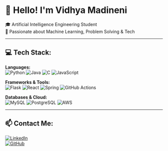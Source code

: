 # 👋 Hello! I'm Vidhya Madineni

🎓 Artificial Intelligence Engineering Student   
🧠 Passionate about Machine Learning, Problem Solving & Tech

---

## 💻 Tech Stack:

**Languages:**  
![Python](https://img.shields.io/badge/Python-blue?logo=python&logoColor=white)
![Java](https://img.shields.io/badge/Java-orange?logo=java&logoColor=white)
![C](https://img.shields.io/badge/C-grey?logo=c&logoColor=white)
![JavaScript](https://img.shields.io/badge/JavaScript-yellow?logo=javascript&logoColor=white)

**Frameworks & Tools:**  
![Flask](https://img.shields.io/badge/Flask-black?logo=flask)
![React](https://img.shields.io/badge/React-blue?logo=react)
![Spring](https://img.shields.io/badge/Spring-green?logo=spring)
![GitHub Actions](https://img.shields.io/badge/GitHub%20Actions-2088FF?logo=github-actions&logoColor=white)

**Databases & Cloud:**  
![MySQL](https://img.shields.io/badge/MySQL-blue?logo=mysql)
![PostgreSQL](https://img.shields.io/badge/PostgreSQL-blue?logo=postgresql)
![AWS](https://img.shields.io/badge/AWS-orange?logo=amazon-aws&logoColor=white)

---

## 📫 Contact Me:

[![LinkedIn](https://img.shields.io/badge/LinkedIn-blue?logo=linkedin)](https://linkedin.com/in/vidya-madineni)  
[![GitHub](https://img.shields.io/badge/GitHub-grey?logo=github)](https://github.com/VidyaMadineni-989)



